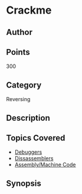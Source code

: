 # Crackme
## Author

## Points
300
## Category
Reversing
## Description

## Topics Covered

- [Debuggers](/reverse-engineering/what-is-gdb/)
- [Dissassemblers](/reverse-engineering/what-are-disassemblers/)
- [Assembly/Machine Code](/reverse-engineering/what-is-assembly-machine-code/)
## Synopsis

